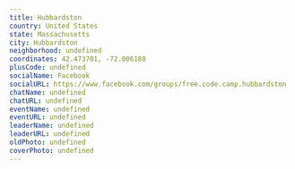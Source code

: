 ```yaml
---
title: Hubbardston
country: United States
state: Massachusetts
city: Hubbardston
neighborhood: undefined
coordinates: 42.473701, -72.006188
plusCode: undefined
socialName: Facebook
socialURL: https://www.facebook.com/groups/free.code.camp.hubbardston
chatName: undefined
chatURL: undefined
eventName: undefined
eventURL: undefined
leaderName: undefined
leaderURL: undefined
oldPhoto: undefined
coverPhoto: undefined
---
```

